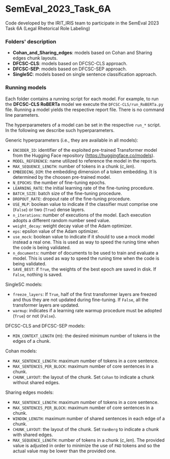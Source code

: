 # SemEval_2023_Task_6A
Code developed by the IRIT_IRIS team to participate in the SemEval 2023 Task 6A (Legal Rhetorical Role Labeling)

### Folders' description
- **Cohan_and_Sharing_edges**: models based on Cohan and Sharing edges chunk layouts.
- **DFCSC-CLS**: models based on DFCSC-CLS approach.
- **DFCSC-SEP**: models based on DFCSC-SEP approach.
- **SingleSC**: models based on single sentence classification approach.

### Running models

Each folder contains a running script for each model. For example, to run the **DFCSC-CLS RoBERTa** model we execute the `DFCSC-CLS/run_RoBERTa.py` file. Running a model yields the respective report file. There is no command line parameters.

The hyperparameters of a model can be set in the respective `run_*` script. In the following we describe such hyperparameters.

Generic hyperparameters (i.e., they are available in all models):
- `ENCODER_ID`: identifier of the exploited pre-trained Transformer model from the Hugging Face repository (https://huggingface.co/models).
- `MODEL_REFERENCE`: name utilized to reference the model in the reports.
- `MAX_SEQUENCE_LENGTH`: number of tokens in a chunk (*c_len*).
- `EMBEDDING_DIM`: the embedding dimension of a token embedding. It is determined by the choosen pre-trained model.
- `N_EPOCHS`: the number of fine-tuning epochs.
- `LEARNING_RATE`: the initial learning rate of the fine-tuning procedure.
- `BATCH_SIZE`: batch size of the fine-tuning procedure.
- `DROPOUT_RATE`: dropout rate of the fine-tuning procedure.
- `USE_MLP`: boolean value to indicate if the classifier must comprise one (`False`) or two (`True`) dense layers.
- `n_iterations`: number of executions of the model. Each execution adopts a different random number seed value.
- `weight_decay`: weight decay value of the Adam optimizer.
- `eps`: epsilon value of the Adam optimizer.
- `use_mock`: boolean value to indicate if it should to use a mock model instead a real one. This is used as way to speed the runing time when the code is being validated.
- `n_documents`: number of documents to be used to train and evaluate a model. This is used as way to speed the runing time when the code is being validated.
- `SAVE_BEST`: if `True`, the weights of the best epoch are saved in disk. If `False`, nothing is saved.

SingleSC models:
- `freeze_layers`: If `True`, half of the first transformer layers are freezed and thus they are not updated during fine-tuning. If `False`, all the transformer layers are updated.
- `warmup`: indicates if a learning rate warmup procedure must be adopted (`True`) or not (`False`).

DFCSC-CLS and DFCSC-SEP models:
- `MIN_CONTEXT_LENGTH` (*m*): the desired minimum number of tokens in the edges of a chunk.

Cohan models:
- `MAX_SENTENCE_LENGTH`: maximum number of tokens in a core sentence.
- `MAX_SENTENCES_PER_BLOCK`: maximum number of core sentences in a chunk.
- `CHUNK_LAYOUT`: the layout of the chunk. Set `Cohan` to indicate a chunk without shared edges.

Sharing edges models:
- `MAX_SENTENCE_LENGTH`: maximum number of tokens in a core sentence.
- `MAX_SENTENCES_PER_BLOCK`: maximum number of core sentences in a chunk.
- `WINDOW_LENGTH`: maximum number of shared sentences in each edge of a chunk.
- `CHUNK_LAYOUT`: the layout of the chunk. Set `VanBerg` to indicate a chunk with shared edges.
- `MAX_SEQUENCE_LENGTH`: number of tokens in a chunk (*c_len*). The provided value is adjusted in order to minimize the use of `PAD` tokens and so the actual value may be lower than the provided one.




